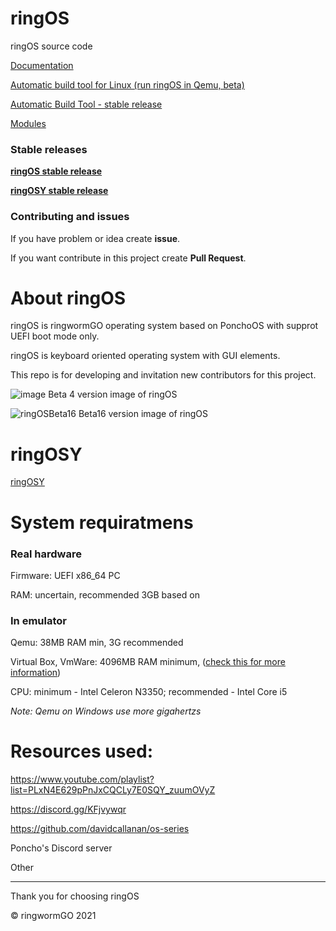 # ringOS
ringOS source code

[Documentation](https://github.com/Andrej123456789/ringOS/blob/main/Documentation.md)

[Automatic build tool for Linux (run ringOS in Qemu, beta)](https://github.com/Andrej123456789/ringOS/blob/main/ringOS-Builder-full.sh)

[Automatic Build Tool - stable release](https://github.com/ringwormGO-organization/ringOS/releases/tag/ringOSv1)

[Modules](https://github.com/ringwormGO-organization/ringOS/blob/main-and-beta-things/ringOS-Beta17/Modules.txt)

### Stable releases
[**ringOS stable release**](https://github.com/ringwormGO-organization/ringOS/tree/ringOS-stable1)

[**ringOSY stable release**](https://github.com/ringwormGO-organization/ringOS/tree/ringOSY)

### Contributing and issues
If you have problem or idea create **issue**.

If you want contribute in this project create **Pull Request**.

# About ringOS
ringOS is ringwormGO operating system based on PonchoOS with supprot UEFI boot mode only.

ringOS is keyboard oriented operating system with GUI elements.

This repo is for developing and invitation new contributors for this project.

![image](https://user-images.githubusercontent.com/83548580/133824416-455bc2d8-3364-4ffd-abd6-24bff779af32.png)
Beta 4 version image of ringOS

![ringOSBeta16](https://user-images.githubusercontent.com/83548580/142688916-7d1e3b52-946d-441e-acf1-137eb4c534c3.png)
Beta16 version image of ringOS

# ringOSY
[ringOSY](https://github.com/ringwormGO-organization/ringOSY)

# System requiratmens

### Real hardware
Firmware: UEFI x86_64 PC

RAM: uncertain, recommended 3GB based on 

### In emulator
Qemu: 38MB RAM min, 3G recommended

Virtual Box, VmWare: 4096MB RAM minimum, ([check this for more information](https://github.com/ringwormGO-organization/ringOS/blob/main-and-beta-things/Documentation.md#running-in-virtual-box-or-vmware))

CPU: minimum - Intel Celeron N3350; recommended - Intel Core i5

*Note: Qemu on Windows use more gigahertzs*

# Resources used:
https://www.youtube.com/playlist?list=PLxN4E629pPnJxCQCLy7E0SQY_zuumOVyZ

https://discord.gg/KFjvywqr

https://github.com/davidcallanan/os-series

Poncho's Discord server

Other 
______________________

Thank you for choosing ringOS

© ringwormGO 2021

